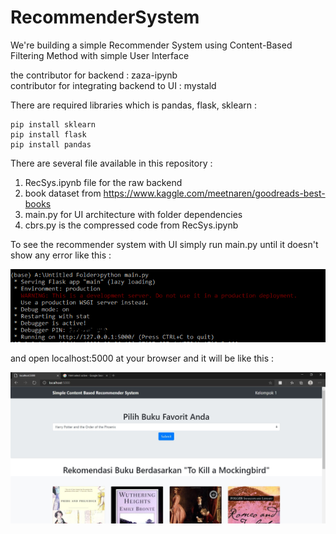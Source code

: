 # RecommenderSystem
We're building a simple Recommender System using Content-Based Filtering Method with simple User Interface

the contributor for backend : zaza-ipynb  
contributor for integrating backend to UI : mystald

There are required libraries which is pandas, flask, sklearn :  
```
pip install sklearn  
pip install flask  
pip install pandas
```

There are several file available in this repository :
1. RecSys.ipynb file for the raw backend
2. book dataset from https://www.kaggle.com/meetnaren/goodreads-best-books
3. main.py for UI architecture with folder dependencies
4. cbrs.py is the compressed code from RecSys.ipynb

To see the recommender system with UI simply run main.py until it doesn't show any error like this :

![alt text](https://github.com/zaza-ipynb/RecommenderSystem/blob/master/img/run.PNG)  

and open localhost:5000 at your browser and it will be like this :  

![alt text](https://github.com/zaza-ipynb/RecommenderSystem/blob/master/img/messageImage_1588254802538.jpg)
